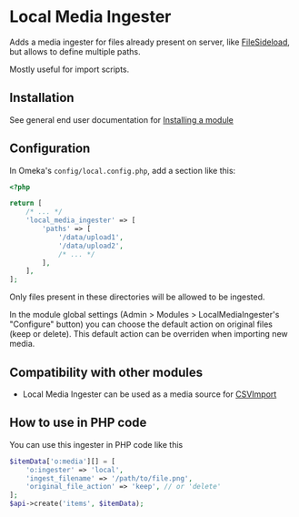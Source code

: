 # Local Media Ingester

Adds a media ingester for files already present on server, like
[FileSideload](https://github.com/omeka-s-modules/FileSideload), but allows to
define multiple paths.

Mostly useful for import scripts.

## Installation

See general end user documentation for [Installing a module](http://omeka.org/s/docs/user-manual/modules/#installing-modules)

## Configuration

In Omeka's `config/local.config.php`, add a section like this:

```php
<?php

return [
    /* ... */
    'local_media_ingester' => [
        'paths' => [
            '/data/upload1',
            '/data/upload2',
            /* ... */
        ],
    ],
];
```

Only files present in these directories will be allowed to be ingested.

In the module global settings (Admin > Modules > LocalMediaIngester's
"Configure" button) you can choose the default action on original files (keep
or delete).
This default action can be overriden when importing new media.

## Compatibility with other modules

* Local Media Ingester can be used as a media source for [CSVImport](https://github.com/omeka-s-modules/CSVImport)

## How to use in PHP code

You can use this ingester in PHP code like this

```php
$itemData['o:media'][] = [
    'o:ingester' => 'local',
    'ingest_filename' => '/path/to/file.png',
    'original_file_action' => 'keep', // or 'delete'
];
$api->create('items', $itemData);
```
